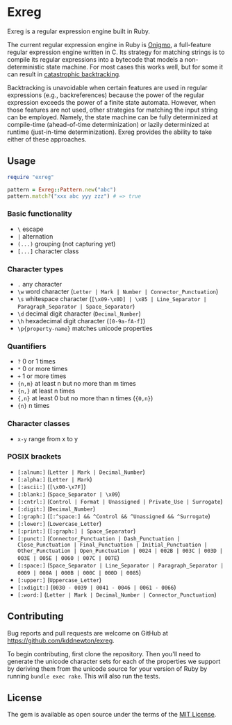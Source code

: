# Exreg

Exreg is a regular expression engine built in Ruby.

The current regular expression engine in Ruby is [Onigmo](https://github.com/k-takata/Onigmo), a full-feature regular expression engine written in C. Its strategy for matching strings is to compile its regular expressions into a bytecode that models a non-deterministic state machine. For most cases this works well, but for some it can result in [catastrophic backtracking](https://www.regular-expressions.info/catastrophic.html).

Backtracking is unavoidable when certain features are used in regular expressions (e.g., backreferences) because the power of the regular expression exceeds the power of a finite state automata. However, when those features are not used, other strategies for matching the input string can be employed. Namely, the state machine can be fully determinized at compile-time (ahead-of-time determinization) or lazily determinized at runtime (just-in-time determinization). Exreg provides the ability to take either of these approaches.

## Usage

```ruby
require "exreg"

pattern = Exreg::Pattern.new("abc")
pattern.match?("xxx abc yyy zzz") # => true
```

### Basic functionality

* `\` escape
* `|` alternation
* `(...)` grouping (not capturing yet)
* `[...]` character class

### Character types

* `.` any character
* `\w` word character (`Letter | Mark | Number | Connector_Punctuation`)
* `\s` whitespace character (`[\x09-\x0D] | \x85 | Line_Separator | Paragraph_Separator | Space_Separator`)
* `\d` decimal digit character (`Decimal_Number`)
* `\h` hexadecimal digit character (`[0-9a-fA-f]`)
* `\p{property-name}` matches unicode properties

### Quantifiers

* `?` 0 or 1 times
* `*` 0 or more times
* `+` 1 or more times
* `{n,m}` at least n but no more than m times
* `{n,}` at least n times
* `{,n}` at least 0 but no more than n times (`{0,n}`)
* `{n}` n times

### Character classes

* `x-y` range from x to y

### POSIX brackets

* `[:alnum:]` (`Letter | Mark | Decimal_Number`)
* `[:alpha:]` (`Letter | Mark`)
* `[:ascii:]` (`[\x00-\x7F]`)
* `[:blank:]` (`Space_Separator | \x09`)
* `[:cntrl:]` (`Control | Format | Unassigned | Private_Use | Surrogate`)
* `[:digit:]` (`Decimal_Number`)
* `[:graph:]` (`[:^space:] && ^Control && ^Unassigned && ^Surrogate`)
* `[:lower:]` (`Lowercase_Letter`)
* `[:print:]` (`[:graph:] | Space_Separator`)
* `[:punct:]` (`Connector_Punctuation | Dash_Punctuation | Close_Punctuation | Final_Punctuation | Initial_Punctuation | Other_Punctuation | Open_Punctuation | 0024 | 002B | 003C | 003D | 003E | 005E | 0060 | 007C | 007E`)
* `[:space:]` (`Space_Separator | Line_Separator | Paragraph_Separator | 0009 | 000A | 000B | 000C | 000D | 0085`)
* `[:upper:]` (`Uppercase_Letter`)
* `[:xdigit:]` (`0030 - 0039 | 0041 - 0046 | 0061 - 0066`)
* `[:word:]` (`Letter | Mark | Decimal_Number | Connector_Punctuation`)

## Contributing

Bug reports and pull requests are welcome on GitHub at https://github.com/kddnewton/exreg.

To begin contributing, first clone the repository. Then you'll need to generate the unicode character sets for each of the properties we support by deriving them from the unicode source for your version of Ruby by running `bundle exec rake`. This will also run the tests.

## License

The gem is available as open source under the terms of the [MIT License](https://opensource.org/licenses/MIT).
